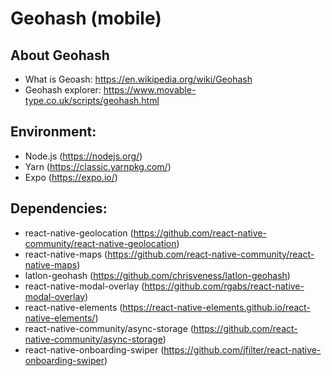 # Geohash (mobile)

## About Geohash

* What is Geoash: https://en.wikipedia.org/wiki/Geohash
* Geohash explorer: https://www.movable-type.co.uk/scripts/geohash.html


## Environment:

* Node.js (https://nodejs.org/)
* Yarn (https://classic.yarnpkg.com/)
* Expo (https://expo.io/)



## Dependencies:

* react-native-geolocation (https://github.com/react-native-community/react-native-geolocation)
* react-native-maps (https://github.com/react-native-community/react-native-maps)
* latlon-geohash (https://github.com/chrisveness/latlon-geohash)
* react-native-modal-overlay (https://github.com/rgabs/react-native-modal-overlay)
* react-native-elements (https://react-native-elements.github.io/react-native-elements/)
* react-native-community/async-storage (https://github.com/react-native-community/async-storage)
* react-native-onboarding-swiper (https://github.com/jfilter/react-native-onboarding-swiper)
